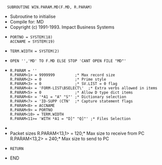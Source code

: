       SUBROUTINE WIN.PARAM.MD(F.MD, R.PARAM)
* Subroutine to initialise
* Compile for: MD
* Copyright (c) 1991-1993. Impact Business Systems
*
      PORTNO = SYSTEM(18)
      ACCNAME = SYSTEM(19)
*
      TERM.WIDTH = SYSTEM(2)
*
      OPEN '','MD' TO F.MD ELSE STOP 'CANT OPEN FILE "MD"'
*
      R.PARAM = ''
      R.PARAM<1> = 9999999         ;* Max record size
      R.PARAM<2> = 0               ;* Prime style
      R.PARAM<3> = 0               ;* SV.LIST = 0 flag
      R.PARAM<4> = 'FORM-LIST\BSELECT\'  ;* Extra verbs allowed in items
      R.PARAM<5> = 0               ;* Allow D type dict items
      R.PARAM<6> = '*A1 = "A" "S"' ;* Dictionary selection
      R.PARAM<7> = 'ID-SUPP (CTN'  ;* Capture statement flags
      R.PARAM<8> = ACCNAME
      R.PARAM<9> = PORTNO
      R.PARAM<10> = TERM.WIDTH
      R.PARAM<11>= 'WITH *A1 = "D]" "Q]"' ;* Files Selection
*
* Packet sizes
      R.PARAM<13,1> = 120;* Max size to receive from PC
      R.PARAM<13,2> = 240;* Max size to send to PC
*
      RETURN
*
   END
